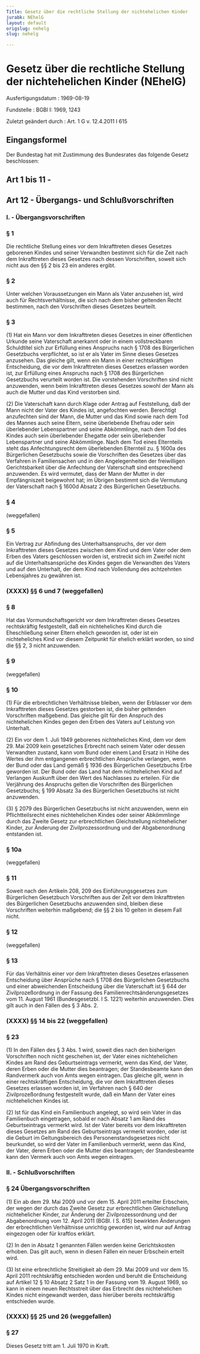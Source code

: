 ```yaml
---
Title: Gesetz über die rechtliche Stellung der nichtehelichen Kinder
jurabk: NEhelG
layout: default
origslug: nehelg
slug: nehelg

---
```


# Gesetz über die rechtliche Stellung der nichtehelichen Kinder (NEhelG)

Ausfertigungsdatum
:   1969-08-19

Fundstelle
:   BGBl I: 1969, 1243

Zuletzt geändert durch
:   Art. 1 G v. 12.4.2011 I 615


## Eingangsformel

Der Bundestag hat mit Zustimmung des Bundesrates das folgende Gesetz beschlossen:


## Art 1 bis 11 - 



## Art 12 - Übergangs- und Schlußvorschriften



### I. - Übergangsvorschriften



### § 1

Die rechtliche Stellung eines vor dem Inkrafttreten dieses Gesetzes geborenen Kindes und seiner Verwandten bestimmt sich für die Zeit nach dem Inkrafttreten dieses Gesetzes nach dessen Vorschriften, soweit sich nicht aus den §§ 2 bis 23 ein anderes ergibt.


### § 2

Unter welchen Voraussetzungen ein Mann als Vater anzusehen ist, wird auch für Rechtsverhältnisse, die sich nach dem bisher geltenden Recht bestimmen, nach den Vorschriften dieses Gesetzes beurteilt.


### § 3

(1) Hat ein Mann vor dem Inkrafttreten dieses Gesetzes in einer öffentlichen Urkunde seine Vaterschaft anerkannt oder in einem vollstreckbaren Schuldtitel sich zur Erfüllung eines Anspruchs nach § 1708 des Bürgerlichen Gesetzbuchs verpflichtet, so ist er als Vater im Sinne dieses Gesetzes anzusehen. Das gleiche gilt, wenn ein Mann in einer rechtskräftigen Entscheidung, die vor dem Inkrafttreten dieses Gesetzes erlassen worden ist, zur Erfüllung eines Anspruchs nach § 1708 des Bürgerlichen Gesetzbuchs verurteilt worden ist. Die vorstehenden Vorschriften sind nicht anzuwenden, wenn beim Inkrafttreten dieses Gesetzes sowohl der Mann als auch die Mutter und das Kind verstorben sind.

(2) Die Vaterschaft kann durch Klage oder Antrag auf Feststellung, daß der Mann nicht der Vater des Kindes ist, angefochten werden. Berechtigt anzufechten sind der Mann, die Mutter und das Kind sowie nach dem Tod des Mannes auch seine Eltern, seine überlebende Ehefrau oder sein überlebender Lebenspartner und seine Abkömmlinge, nach dem Tod des Kindes auch sein überlebender Ehegatte oder sein überlebender Lebenspartner und seine Abkömmlinge. Nach dem Tod eines Elternteils steht das Anfechtungsrecht dem überlebenden Elternteil zu. § 1600a des Bürgerlichen Gesetzbuchs sowie die Vorschriften des Gesetzes über das Verfahren in Familiensachen und in den Angelegenheiten der freiwilligen Gerichtsbarkeit über die Anfechtung der Vaterschaft sind entsprechend anzuwenden. Es wird vermutet, dass der Mann der Mutter in der Empfängniszeit beigewohnt hat; im Übrigen bestimmt sich die Vermutung der Vaterschaft nach § 1600d Absatz 2 des Bürgerlichen Gesetzbuchs.


### § 4

(weggefallen)


### § 5

Ein Vertrag zur Abfindung des Unterhaltsanspruchs, der vor dem Inkrafttreten dieses Gesetzes zwischen dem Kind und dem Vater oder dem Erben des Vaters geschlossen worden ist, erstreckt sich im Zweifel nicht auf die Unterhaltsansprüche des Kindes gegen die Verwandten des Vaters und auf den Unterhalt, der dem Kind nach Vollendung des achtzehnten Lebensjahres zu gewähren ist.


### (XXXX) §§ 6 und 7 (weggefallen)



### § 8

Hat das Vormundschaftsgericht vor dem Inkrafttreten dieses Gesetzes rechtskräftig festgestellt, daß ein nichteheliches Kind durch die Eheschließung seiner Eltern ehelich geworden ist, oder ist ein nichteheliches Kind vor diesem Zeitpunkt für ehelich erklärt worden, so sind die §§ 2, 3 nicht anzuwenden.


### § 9

(weggefallen)


### § 10

(1) Für die erbrechtlichen Verhältnisse bleiben, wenn der Erblasser vor dem Inkrafttreten dieses Gesetzes gestorben ist, die bisher geltenden Vorschriften maßgebend. Das gleiche gilt für den Anspruch des nichtehelichen Kindes gegen den Erben des Vaters auf Leistung von Unterhalt.

(2) Ein vor dem 1. Juli 1949 geborenes nichteheliches Kind, dem vor dem 29. Mai 2009 kein gesetzliches Erbrecht nach seinem Vater oder dessen Verwandten zustand, kann vom Bund oder einem Land Ersatz in Höhe des Wertes der ihm entgangenen erbrechtlichen Ansprüche verlangen, wenn der Bund oder das Land gemäß § 1936 des Bürgerlichen Gesetzbuchs Erbe geworden ist. Der Bund oder das Land hat dem nichtehelichen Kind auf Verlangen Auskunft über den Wert des Nachlasses zu erteilen. Für die Verjährung des Anspruchs gelten die Vorschriften des Bürgerlichen Gesetzbuchs; § 199 Absatz 3a des Bürgerlichen Gesetzbuchs ist nicht anzuwenden.

(3) § 2079 des Bürgerlichen Gesetzbuchs ist nicht anzuwenden, wenn ein Pflichtteilsrecht eines nichtehelichen Kindes oder seiner Abkömmlinge durch das Zweite Gesetz zur erbrechtlichen Gleichstellung nichtehelicher Kinder, zur Änderung der Zivilprozessordnung und der Abgabenordnung entstanden ist.


### § 10a

(weggefallen)


### § 11

Soweit nach den Artikeln 208, 209 des Einführungsgesetzes zum Bürgerlichen Gesetzbuch Vorschriften aus der Zeit vor dem Inkrafttreten des Bürgerlichen Gesetzbuchs anzuwenden sind, bleiben diese Vorschriften weiterhin maßgebend; die §§ 2 bis 10 gelten in diesem Fall nicht.


### § 12

(weggefallen)


### § 13

Für das Verhältnis einer vor dem Inkrafttreten dieses Gesetzes erlassenen Entscheidung über Ansprüche nach § 1708 des Bürgerlichen Gesetzbuchs und einer abweichenden Entscheidung über die Vaterschaft ist § 644 der Zivilprozeßordnung in der Fassung des Familienrechtsänderungsgesetzes vom 11. August 1961 (Bundesgesetzbl. I S. 1221) weiterhin anzuwenden. Dies gilt auch in den Fällen des § 3 Abs. 2.


### (XXXX) §§ 14 bis 22 (weggefallen)



### § 23

(1) In den Fällen des § 3 Abs. 1 wird, soweit dies nach den bisherigen Vorschriften noch nicht geschehen ist, der Vater eines nichtehelichen Kindes am Rand des Geburtseintrags vermerkt, wenn das Kind, der Vater, deren Erben oder die Mutter dies beantragen; der Standesbeamte kann den Randvermerk auch von Amts wegen eintragen. Das gleiche gilt, wenn in einer rechtskräftigen Entscheidung, die vor dem Inkrafttreten dieses Gesetzes erlassen worden ist, im Verfahren nach § 640 der Zivilprozeßordnung festgestellt wurde, daß ein Mann der Vater eines nichtehelichen Kindes ist.

(2) Ist für das Kind ein Familienbuch angelegt, so wird sein Vater in das Familienbuch eingetragen, sobald er nach Absatz 1 am Rand des Geburtseintrags vermerkt wird. Ist der Vater bereits vor dem Inkrafttreten dieses Gesetzes am Rand des Geburtseintrags vermerkt worden, oder ist die Geburt im Geltungsbereich des Personenstandsgesetzes nicht beurkundet, so wird der Vater im Familienbuch vermerkt, wenn das Kind, der Vater, deren Erben oder die Mutter dies beantragen; der Standesbeamte kann den Vermerk auch von Amts wegen eintragen.


### II. - Schlußvorschriften



### § 24 Übergangsvorschriften

(1) Ein ab dem 29. Mai 2009 und vor dem 15. April 2011 erteilter Erbschein, der wegen der durch das Zweite Gesetz zur erbrechtlichen Gleichstellung nichtehelicher Kinder, zur Änderung der Zivilprozessordnung und der Abgabenordnung vom 12. April 2011 (BGBl. I S. 615) bewirkten Änderungen der erbrechtlichen Verhältnisse unrichtig geworden ist, wird nur auf Antrag eingezogen oder für kraftlos erklärt.

(2) In den in Absatz 1 genannten Fällen werden keine Gerichtskosten erhoben. Das gilt auch, wenn in diesen Fällen ein neuer Erbschein erteilt wird.

(3) Ist eine erbrechtliche Streitigkeit ab dem 29. Mai 2009 und vor dem 15. April 2011 rechtskräftig entschieden worden und beruht die Entscheidung auf Artikel 12 § 10 Absatz 2 Satz 1 in der Fassung vom 19. August 1969, so kann in einem neuen Rechtsstreit über das Erbrecht des nichtehelichen Kindes nicht eingewandt werden, dass hierüber bereits rechtskräftig entschieden wurde.


### (XXXX) §§ 25 und 26 (weggefallen)



### § 27

Dieses Gesetz tritt am 1. Juli 1970 in Kraft.

